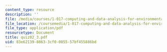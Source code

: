 ```yaml
---
content_type: resource
description: ''
file: /media/courses/1-017-computing-and-data-analysis-for-environmental-applications-fall-2003/83e6213988633cf0005557bf455886bd_quiz02_3.pdf
file_location: /coursemedia/1-017-computing-and-data-analysis-for-environmental-applications-fall-2003/83e6213988633cf0005557bf455886bd_quiz02_3.pdf
file_type: application/pdf
resourcetype: Document
title: quiz02_3.pdf
uid: 83e62139-8863-3cf0-0055-57bf455886bd
---
```

